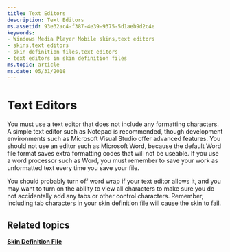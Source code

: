 ```yaml
---
title: Text Editors
description: Text Editors
ms.assetid: 93e32ac4-f387-4e39-9375-5d1aeb9d2c4e
keywords:
- Windows Media Player Mobile skins,text editors
- skins,text editors
- skin definition files,text editors
- text editors in skin definition files
ms.topic: article
ms.date: 05/31/2018
---
```


# Text Editors

You must use a text editor that does not include any formatting characters. A simple text editor such as Notepad is recommended, though development environments such as Microsoft Visual Studio offer advanced features. You should not use an editor such as Microsoft Word, because the default Word file format saves extra formatting codes that will not be useable. If you use a word processor such as Word, you must remember to save your work as unformatted text every time you save your file.

You should probably turn off word wrap if your text editor allows it, and you may want to turn on the ability to view all characters to make sure you do not accidentally add any tabs or other control characters. Remember, including tab characters in your skin definition file will cause the skin to fail.

## Related topics

<dl> <dt>

[**Skin Definition File**](skin-definition-file-mobile.md)
</dt> </dl>

 

 




